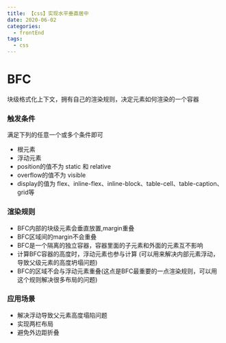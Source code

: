 ```yaml
---
title: 【css】实现水平垂直居中
date: 2020-06-02
categories:
  - frontEnd
tags: 
  - css
---
```

# BFC

块级格式化上下文，拥有自己的渲染规则，决定元素如何渲染的一个容器

### 触发条件

满足下列的任意一个或多个条件即可

- 根元素
- 浮动元素
- position的值不为 static 和 relative
- overflow的值不为 visible
- display的值为 flex、inline-flex、inline-block、table-cell、table-caption、grid等

### 渲染规则

- BFC内部的块级元素会垂直放置,margin重叠
- BFC区域间的margin不会重叠
- BFC是一个隔离的独立容器，容器里面的子元素和外面的元素互不影响
- 计算BFC容器的高度时，浮动元素也参与计算 (可以用来解决内部元素浮动，导致父级元素的高度坍塌问题)
- BFC的区域不会与浮动元素重叠(这点是BFC最重要的一点渲染规则，可以用这个规则解决很多布局的问题)

### 应用场景

- 解决浮动导致父元素高度塌陷问题
- 实现两栏布局
- 避免外边距折叠